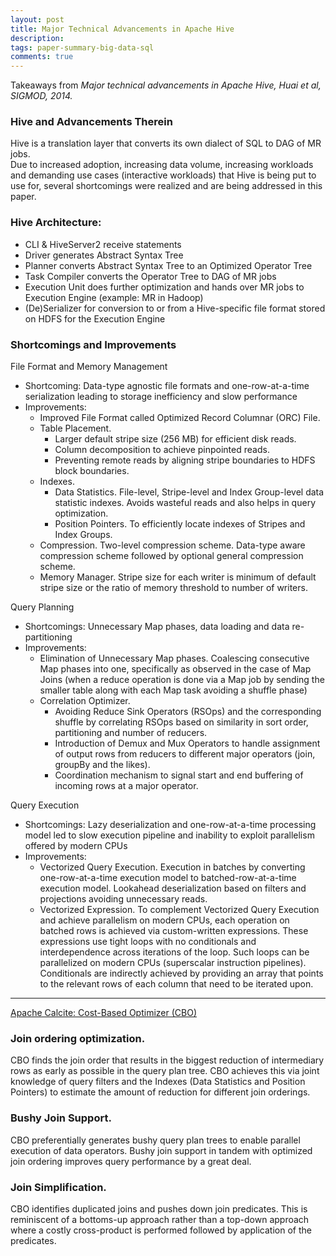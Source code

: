```yaml
---
layout: post
title: Major Technical Advancements in Apache Hive
description: 
tags: paper-summary-big-data-sql
comments: true
---
```


Takeaways from *Major technical advancements in Apache Hive, Huai et al, SIGMOD, 2014.*

### Hive and Advancements Therein
Hive is a translation layer that converts its own dialect of SQL to DAG of MR jobs.  
Due to increased adoption, increasing data volume, increasing workloads and demanding use cases (interactive workloads) that Hive is being put to use for, several shortcomings were realized and are being addressed in this paper.  

### Hive Architecture:

- CLI & HiveServer2 receive statements
- Driver generates Abstract Syntax Tree 
- Planner converts Abstract Syntax Tree to an Optimized Operator Tree
- Task Compiler converts the Operator Tree to DAG of MR jobs
- Execution Unit does further optimization and hands over MR jobs to Execution Engine (example: MR in Hadoop)
- (De)Serializer for conversion to or from a Hive-specific file format stored on HDFS for the Execution Engine
 
### Shortcomings and Improvements

File Format and Memory Management

- Shortcoming: Data-type agnostic file formats and one-row-at-a-time serialization leading to storage inefficiency and slow performance
- Improvements: 
	- Improved File Format called Optimized Record Columnar (ORC) File.
	- Table Placement.
		* Larger default stripe size (256 MB) for efficient disk reads.
		* Column decomposition to achieve pinpointed reads.
		* Preventing remote reads by aligning stripe boundaries to HDFS block boundaries.
	- Indexes.
		* Data Statistics. File-level, Stripe-level and Index Group-level data statistic indexes. Avoids wasteful reads and also helps in query optimization.
		* Position Pointers. To efficiently locate indexes of Stripes and Index Groups.
	- Compression. Two-level compression scheme. Data-type aware compression scheme followed by optional general compression scheme.
	- Memory Manager. Stripe size for each writer is minimum of default stripe size or the ratio of memory threshold to number of writers.
 
Query Planning

- Shortcomings: Unnecessary Map phases, data loading and data re-partitioning
- Improvements:
	- Elimination of Unnecessary Map phases. Coalescing consecutive Map phases into one, specifically as observed in the case of Map Joins (when a reduce operation is done via a Map job by sending the smaller table along with each Map task avoiding a shuffle phase)
	- Correlation Optimizer.
		* Avoiding Reduce Sink Operators (RSOps) and the corresponding shuffle by correlating RSOps based on similarity in sort order, partitioning and number of reducers.
		* Introduction of Demux and Mux Operators to handle assignment of output rows from reducers to different major operators (join, groupBy and the likes).
		* Coordination mechanism to signal start and end buffering of incoming rows at a major operator.
 
Query Execution

- Shortcomings: Lazy deserialization and one-row-at-a-time processing model led to slow execution pipeline and inability to exploit parallelism offered by modern CPUs
- Improvements:
	- Vectorized Query Execution. Execution in batches by converting one-row-at-a-time execution model to batched-row-at-a-time execution model. Lookahead deserialization based on filters and projections avoiding unnecessary reads.
	- Vectorized Expression. To complement Vectorized Query Execution and achieve parallelism on modern CPUs, each operation on batched rows is achieved via custom-written expressions. These expressions use tight loops with no conditionals and interdependence across iterations of the loop. Such loops can be parallelized on modern CPUs (superscalar instruction pipelines). Conditionals are indirectly achieved by providing an array that points to the relevant rows of each column that need to be iterated upon.

----- 

[Apache Calcite: Cost-Based Optimizer (CBO)](http://hortonworks.com/blog/hive-0-14-cost-based-optimizer-cbo-technical-overview/)

### Join ordering optimization. 
CBO finds the join order that results in the biggest reduction of intermediary rows as early as possible in the query plan tree. CBO achieves this via joint knowledge of query filters and the Indexes (Data Statistics and Position Pointers) to estimate the amount of reduction for different join orderings.
 
### Bushy Join Support.
CBO preferentially generates bushy query plan trees to enable parallel execution of data operators. Bushy join support in tandem with optimized join ordering improves query performance by a great deal.
 
### Join Simplification.
CBO identifies duplicated joins and pushes down join predicates. This is reminiscent of a bottoms-up approach rather than a top-down approach where a costly cross-product is performed followed by application of the predicates.